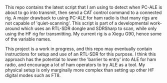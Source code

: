 This repo contains the latest script that I am using to detect when PC-ALE is about to go into transmit, then send a CAT control command to a connected rig.
A major drawback to using PC-ALE for ham radio is that many rigs are not capable of 'quiet-scanning'. This script is part of a developmental work-around which uses an RTL-SDR dongle and SDRSharp to scan, while only using the HF rig for transmitting.
My current rig is a Xiegu G90, hence some of the variable names.

This project is a work in progress, and this repo may eventually contain instructions for setup and use of an RTL-SDR for this purpose. I think this approach has the potential to lower the 'barrier to entry' into ALE for ham radio, and encourage a lot of ham operators to try ALE as a tool.
My physical setup is only marginally more complex than setting up other HF digital modes such as FT8.
